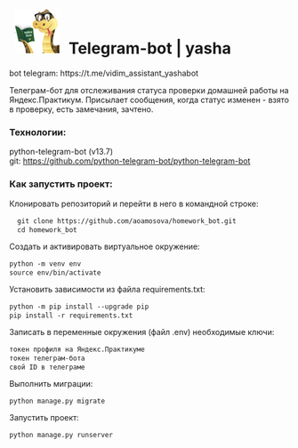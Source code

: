 <div> 
    <h1>
        <img hspace="10" align="down" src="ava.png" width="80">
        Telegram-bot | yasha
    </h1>
    <span>bot telegram:</span>
    <a>https://t.me/vidim_assistant_yashabot</a>
</div>

Телеграм-бот для отслеживания статуса проверки домашней работы на Яндекс.Практикум.
Присылает сообщения, когда статус изменен - взято в проверку, есть замечания, зачтено.

### Технологии:
python-telegram-bot (v13.7)  
git: https://github.com/python-telegram-bot/python-telegram-bot

### Как запустить проект:

Клонировать репозиторий и перейти в него в командной строке:  

      git clone https://github.com/aoamosova/homework_bot.git
      cd homework_bot


Создать и активировать виртуальное окружение:

    python -m venv env  
    source env/bin/activate

Установить зависимости из файла requirements.txt:

    python -m pip install --upgrade pip
    pip install -r requirements.txt

Записать в переменные окружения (файл .env) необходимые ключи:

    токен профиля на Яндекс.Практикуме
    токен телеграм-бота
    свой ID в телеграме

Выполнить миграции:

    python manage.py migrate

Запустить проект:

    python manage.py runserver
